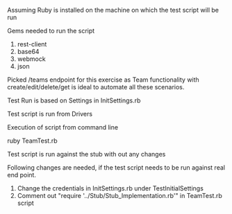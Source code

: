 Assuming Ruby is installed on the machine on which the test script will be run

Gems needed to run the script

1. rest-client
2. base64
3. webmock
4. json

Picked /teams endpoint for this exercise as Team functionality with create/edit/delete/get is ideal to automate all these scenarios.

Test Run is based on Settings in InitSettings.rb 

Test script is run from Drivers

Execution of script from command line

ruby TeamTest.rb

Test script is run against the stub with out any changes

Following changes are needed, if the test script needs to be run against real end point.

1. Change the credentials in InitSettings.rb under TestInitialSettings
2. Comment out "require '../Stub/Stub_Implementation.rb'" in TeamTest.rb script
